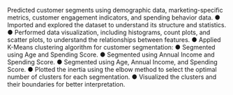 Predicted customer segments using demographic data, marketing-specific metrics, customer engagement indicators, and spending behavior data. ● Imported and explored the dataset to understand its structure and statistics. ● Performed data visualization, including histograms, count plots, and scatter plots, to understand the relationships between features. ● Applied K-Means clustering algorithm for customer segmentation: ● Segmented using Age and Spending Score. ● Segmented using Annual Income and Spending Score. ● Segmented using Age, Annual Income, and Spending Score. ● Plotted the inertia using the elbow method to select the optimal number of clusters for each segmentation. ● Visualized the clusters and their boundaries for better interpretation.
